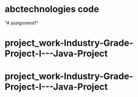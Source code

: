 # abctechnologies code
"# assignment1" 
# project_work-Industry-Grade-Project-I---Java-Project
# project_work-Industry-Grade-Project-I---Java-Project
